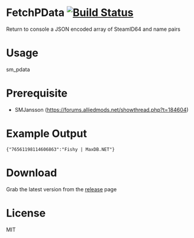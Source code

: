 # FetchPData [![Build Status](https://travis-ci.org/RumbleFrog/FetchPData.svg?branch=master)](https://travis-ci.org/RumbleFrog/FetchPData)
Return to console a JSON encoded array of SteamID64 and name pairs

# Usage
sm_pdata

# Prerequisite

- SMJansson (https://forums.alliedmods.net/showthread.php?t=184604)

# Example Output
```
{"76561198114606863":"Fishy | MaxDB.NET"}
```

# Download 

Grab the latest version from the [release](https://github.com/RumbleFrog/FetchPData/releases) page

# License
MIT
